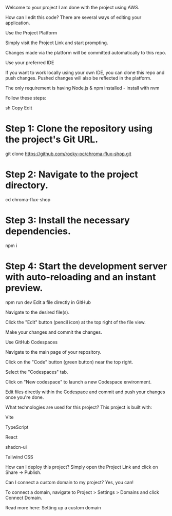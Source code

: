 Welcome to your project
I am done with the project using AWS.

How can I edit this code?
There are several ways of editing your application.

Use the Project Platform

Simply visit the Project Link and start prompting.

Changes made via the platform will be committed automatically to this repo.

Use your preferred IDE

If you want to work locally using your own IDE, you can clone this repo and push changes. Pushed changes will also be reflected in the platform.

The only requirement is having Node.js & npm installed - install with nvm

Follow these steps:

sh
Copy
Edit
# Step 1: Clone the repository using the project's Git URL.
git clone https://github.com/rocky-pc/chroma-flux-shop.git

# Step 2: Navigate to the project directory.
cd chroma-flux-shop

# Step 3: Install the necessary dependencies.
npm i

# Step 4: Start the development server with auto-reloading and an instant preview.
npm run dev
Edit a file directly in GitHub

Navigate to the desired file(s).

Click the "Edit" button (pencil icon) at the top right of the file view.

Make your changes and commit the changes.

Use GitHub Codespaces

Navigate to the main page of your repository.

Click on the "Code" button (green button) near the top right.

Select the "Codespaces" tab.

Click on "New codespace" to launch a new Codespace environment.

Edit files directly within the Codespace and commit and push your changes once you're done.

What technologies are used for this project?
This project is built with:

Vite

TypeScript

React

shadcn-ui

Tailwind CSS

How can I deploy this project?
Simply open the Project Link and click on Share -> Publish.

Can I connect a custom domain to my project?
Yes, you can!

To connect a domain, navigate to Project > Settings > Domains and click Connect Domain.

Read more here: Setting up a custom domain
